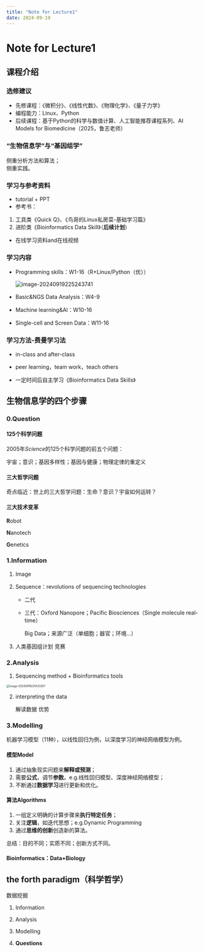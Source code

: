 ```yaml
---
title: "Note for Lecture1"
date: 2024-09-19
---
```

# Note for Lecture1
## 课程介绍
### 选修建议
- 先修课程：《微积分》、《线性代数》、《物理化学》、《量子力学》  
- 编程能力：Linux、Python  
- 后续课程：基于Python的科学与数值计算、人工智能推荐课程系列、AI Models for Biomedicine（2025，鲁志老师）  

### “生物信息学”与“基因组学”
侧重分析方法和算法；  
侧重实践。  

### 学习与参考资料  
- tutorial + PPT   
- 参考书：
1. 工具类《Quick Q》、《鸟哥的Linux私房菜-基础学习篇》
2. 进阶类《Bioinformatics Data Skill》（**后续计划**）
- 在线学习资料and在线视频

### 学习内容
- Programming skills：W1-16（R+Linux/Python（优））

  <img src="C:\Users\86137\AppData\Roaming\Typora\typora-user-images\image-20240919225243741.png" alt="image-20240919225243741" style="zoom:100%;" />

- Basic&NGS Data Analysis：W4-9

- Machine learning&AI：W10-16

- Single-cell and Screen Data：W11-16

### 学习方法-费曼学习法
- in-class and after-class

- peer learning，team work，teach others

- 一定时间后自主学习《Bioinformatics Data Skills》

  

## 生物信息学的四个步骤

### 0.Question

#### 125个科学问题

2005年*Science*的125个科学问题的前五个问题：

宇宙；意识；基因多样性；基因与健康；物理定律的重定义

#### 三大哲学问题

奇点临近：世上的三大哲学问题：生命？意识？宇宙如何运转？

#### 三大技术变革

**R**obot

**N**anotech

**G**enetics



### 1.Information

1. Image

2. Sequence：revolutions of sequencing technologies

   - 二代

   - 三代：Oxford Nanopore；Pacific Biosciences（Single molecule real-time）

     Big Data；来源广泛（单细胞；器官；环境...）

3. 人类基因组计划 竞赛

### 2.Analysis

1. Sequencing method + Bioinformatics tools

<img src="C:\Users\86137\AppData\Roaming\Typora\typora-user-images\image-20240919231433357.png" alt="image-20240919231433357" style="zoom:50%;" />

2. interpreting the data

   解读数据 优势

### 3.Modelling

机器学习模型（11种），以线性回归为例，以深度学习的神经网络模型为例。



#### 模型Model

1. 通过抽象现实问题来**解释或预测**；
2. 需要**公式**，调节**参数**。e.g.线性回归模型、深度神经网络模型；
3. 不断通过**数据学习**进行更新和优化。

#### 算法Algorithms

1. 一组定义明确的计算步骤来**执行特定任务**；
2. 关注**逻辑**，如迭代思想；e.g.Dynamic Programming
3. 通过**思维的创新**创造新的算法。

总结：目的不同；实质不同；创新方式不同。



#### Bioinformatics：Data+Biology



## the forth paradigm（科学哲学）

数据挖掘

1. Information

2. Analysis
3. Modelling
4. **Questions**







